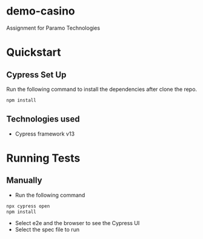 # demo-casino
Assignment for Paramo Technologies

# Quickstart
## Cypress Set Up
Run the following command to install the dependencies after clone the repo.

```sh
npm install
```
## Technologies used
* Cypress framework v13

# Running Tests

## Manually
- Run the following command
```sh
npx cypress open
npm install
```
- Select e2e and the browser to see the Cypress UI
- Select the spec file to run
